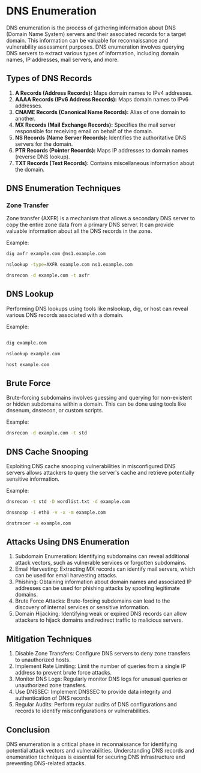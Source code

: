 # DNS Enumeration

DNS enumeration is the process of gathering information about DNS (Domain Name System) servers and their associated records for a target domain. This information can be valuable for reconnaissance and vulnerability assessment purposes. DNS enumeration involves querying DNS servers to extract various types of information, including domain names, IP addresses, mail servers, and more.

## Types of DNS Records

1. **A Records (Address Records):** Maps domain names to IPv4 addresses.
2. **AAAA Records (IPv6 Address Records):** Maps domain names to IPv6 addresses.
3. **CNAME Records (Canonical Name Records):** Alias of one domain to another.
4. **MX Records (Mail Exchange Records):** Specifies the mail server responsible for receiving email on behalf of the domain.
5. **NS Records (Name Server Records):** Identifies the authoritative DNS servers for the domain.
6. **PTR Records (Pointer Records):** Maps IP addresses to domain names (reverse DNS lookup).
7. **TXT Records (Text Records):** Contains miscellaneous information about the domain.

## DNS Enumeration Techniques

### Zone Transfer

Zone transfer (AXFR) is a mechanism that allows a secondary DNS server to copy the entire zone data from a primary DNS server. It can provide valuable information about all the DNS records in the zone.

Example:

```bash
dig axfr example.com @ns1.example.com

nslookup -type=AXFR example.com ns1.example.com

dnsrecon -d example.com -t axfr
```


## DNS Lookup

Performing DNS lookups using tools like nslookup, dig, or host can reveal various DNS records associated with a domain.

Example:

```bash

dig example.com

nslookup example.com

host example.com

```
## Brute Force

Brute-forcing subdomains involves guessing and querying for non-existent or hidden subdomains within a domain. This can be done using tools like dnsenum, dnsrecon, or custom scripts.

Example:

```bash
dnsrecon -d example.com -t std
```
## DNS Cache Snooping

Exploiting DNS cache snooping vulnerabilities in misconfigured DNS servers allows attackers to query the server's cache and retrieve potentially sensitive information.

Example:

```bash
dnsrecon -t std -D wordlist.txt -d example.com

dnssnoop -i eth0 -v -x -m example.com

dnstracer -a example.com

```

## Attacks Using DNS Enumeration

1. Subdomain Enumeration: Identifying subdomains can reveal additional attack vectors, such as vulnerable services or forgotten subdomains.
2. Email Harvesting: Extracting MX records can identify mail servers, which can be used for email harvesting attacks.
3. Phishing: Obtaining information about domain names and associated IP addresses can be used for phishing attacks by spoofing legitimate domains.
4. Brute Force Attacks: Brute-forcing subdomains can lead to the discovery of internal services or sensitive information.
5. Domain Hijacking: Identifying weak or expired DNS records can allow attackers to hijack domains and redirect traffic to malicious servers.


## Mitigation Techniques

1. Disable Zone Transfers: Configure DNS servers to deny zone transfers to unauthorized hosts.
2. Implement Rate Limiting: Limit the number of queries from a single IP address to prevent brute force attacks.
3. Monitor DNS Logs: Regularly monitor DNS logs for unusual queries or unauthorized zone transfers.
4. Use DNSSEC: Implement DNSSEC to provide data integrity and authentication of DNS records.
5. Regular Audits: Perform regular audits of DNS configurations and records to identify misconfigurations or vulnerabilities.

## Conclusion

DNS enumeration is a critical phase in reconnaissance for identifying potential attack vectors and vulnerabilities. Understanding DNS records and enumeration techniques is essential for securing DNS infrastructure and preventing DNS-related attacks.

